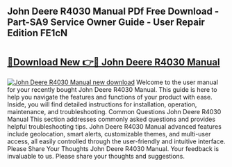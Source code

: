 ## John Deere R4030 Manual PDf Free Download - Part-SA9 Service Owner Guide - User Repair Edition FE1cN

# <h2><a href="http://bc94431.oget.top/?id=John+Deere+R4030+Manual">🔗Download New 👉🔴 John Deere R4030 Manual</a></h2>

[![John Deere R4030 Manual new download](https://i.imgur.com/5g1atiW.png)](http://bc94431.oget.top/?id=John+Deere+R4030+Manual)
Welcome to the user manual for your recently bought John Deere R4030 Manual. This guide is here to help you navigate the features and functions of your product with ease. Inside, you will find detailed instructions for installation, operation, maintenance, and troubleshooting. Common Questions John Deere R4030 Manual This section addresses commonly asked questions and provides helpful troubleshooting tips. John Deere R4030 Manual advanced features include geolocation, smart alerts, customizable themes, and multi-user access, all easily controlled through the user-friendly and intuitive interface. Please Share Your Thoughts John Deere R4030 Manual. Your feedback is invaluable to us. Please share your thoughts and suggestions.

